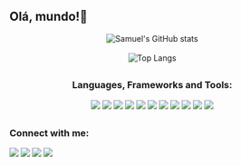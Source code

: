 ## Olá, mundo!👋

<p align="center">
  <img src="https://github-readme-stats.vercel.app/api?username=samuelmsilva2v&show_icons=true&theme=transparent" alt="Samuel's GitHub stats" />
  <br>
  <br>
  <img src="https://github-readme-stats.vercel.app/api/top-langs/?username=samuelmsilva2v&layout=compact&theme=transparent" alt="Top Langs" />
</p>

##

<h3 align="center"> Languages, Frameworks and Tools: </h3>
<div align="center"> 
  <img src="https://img.shields.io/badge/Java-ED8B00?style=for-the-badge&logo=openjdk&logoColor=white" target="_blank"></a> 
  <img src="https://img.shields.io/badge/Spring-6DB33F?style=for-the-badge&logo=spring&logoColor=white" target="_blank"></a> 
  <img src="https://img.shields.io/badge/MySQL-00000F?style=for-the-badge&logo=mysql&logoColor=white" target="_blank"></a> 
  <img src="https://img.shields.io/badge/PostgreSQL-316192?style=for-the-badge&logo=postgresql&logoColor=white" target="_blank"></a> 
  <img src="https://img.shields.io/badge/MongoDB-4EA94B?style=for-the-badge&logo=mongodb&logoColor=white" target="_blank"></a> 
  <img src="https://img.shields.io/badge/Amazon_AWS-232F3E?style=for-the-badge&logo=amazon-aws&logoColor=white" target="_blank"></a> 
  <img src="https://img.shields.io/badge/AngularJS-E23237?style=for-the-badge&logo=angularjs&logoColor=white" target="_blank"></a> 
  <img src="https://img.shields.io/badge/Bootstrap-563D7C?style=for-the-badge&logo=bootstrap&logoColor=white" target="_blank"></a>
  <img src="https://img.shields.io/badge/jQuery-0769AD?style=for-the-badge&logo=jquery&logoColor=white" target="_blank"></a>
  <img src="https://img.shields.io/badge/Microsoft_Azure-0089D6?style=for-the-badge&logo=microsoft-azure&logoColor=white" target="_blank"></a>
  <img src="https://img.shields.io/badge/json%20web%20tokens-323330?style=for-the-badge&logo=json-web-tokens&logoColor=pink" target="_blank"></a>
  
</div>

##

### Connect with me:
<div> 
  <a href="https://www.linkedin.com/in/samuelmsilva2v/" target="_blank"><img src="https://img.shields.io/badge/-LinkedIn-%230077B5?style=for-the-badge&logo=linkedin&logoColor=white" target="_blank"></a> 
  <a href="https://www.instagram.com/ssamuelmaciel/" target="_blank"><img src="https://img.shields.io/badge/-Instagram-%23E4405F?style=for-the-badge&logo=instagram&logoColor=white" target="_blank"></a>
  <a href = "mailto:samuelmsilva@outlook.com.br"><img src="https://img.shields.io/badge/Microsoft_Outlook-0078D4?style=for-the-badge&logo=microsoft-outlook&logoColor=white" target="_blank"></a>
  <a href = "samuelmsilva@outlook.com.br"><img src="https://img.shields.io/badge/WhatsApp-25D366?style=for-the-badge&logo=whatsapp&logoColor=white" target="_blank"></a>
  
  
</div>

